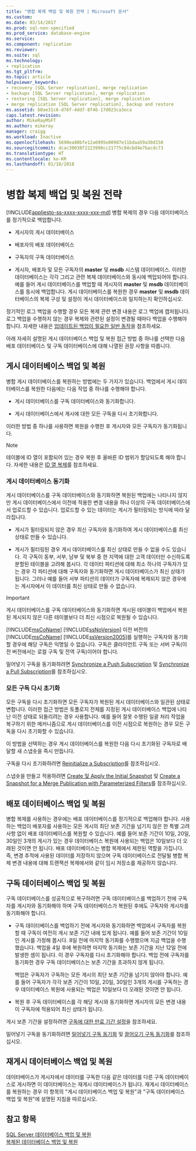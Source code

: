 ```yaml
---
title: "병합 복제 백업 및 복원 전략 | Microsoft 문서"
ms.custom: 
ms.date: 03/14/2017
ms.prod: sql-non-specified
ms.prod_service: database-engine
ms.service: 
ms.component: replication
ms.reviewer: 
ms.suite: sql
ms.technology:
- replication
ms.tgt_pltfrm: 
ms.topic: article
helpviewer_keywords:
- recovery [SQL Server replication], merge replication
- backups [SQL Server replication], merge replication
- restoring [SQL Server replication], merge replication
- merge replication [SQL Server replication], backup and restore
ms.assetid: b8ae31c6-d76f-4dd7-8f46-17d023ca3eca
caps.latest.revision: 
author: MikeRayMSFT
ms.author: mikeray
manager: craigg
ms.workload: Inactive
ms.openlocfilehash: 5690ea80bfe12a6995e80987e11bdaa59a30d150
ms.sourcegitcommit: dcac30038f2223990cc21775c84cbd4e7bacdc73
ms.translationtype: HT
ms.contentlocale: ko-KR
ms.lasthandoff: 01/18/2018
---
```

# <a name="strategies-for-backing-up-and-restoring-merge-replication"></a>병합 복제 백업 및 복원 전략
[!INCLUDE[appliesto-ss-xxxx-xxxx-xxx-md](../../../includes/appliesto-ss-xxxx-xxxx-xxx-md.md)] 병합 복제의 경우 다음 데이터베이스를 정기적으로 백업합니다.  
  
-   게시자의 게시 데이터베이스  
  
-   배포자의 배포 데이터베이스  
  
-   구독자의 구독 데이터베이스  
  
-   게시자, 배포자 및 모든 구독자의 **master** 및 **msdb** 시스템 데이터베이스. 이러한 데이터베이스는 각각 그리고 관련 복제 데이터베이스와 동시에 백업되어야 합니다. 예를 들어 게시 데이터베이스를 백업할 때 게시자의 **master** 및 **msdb** 데이터베이스를 동시에 백업합니다. 게시 데이터베이스를 복원한 경우 **master** 및 **msdb** 데이터베이스의 복제 구성 및 설정이 게시 데이터베이스와 일치하는지 확인하십시오.  
  
 정기적인 로그 백업을 수행할 경우 모든 복제 관련 변경 내용은 로그 백업에 캡처됩니다. 로그 백업을 수행하지 않는 경우 복제와 관련된 설정이 변경될 때마다 백업을 수행해야 합니다. 자세한 내용은 [업데이트된 백업이 필요한 일반 동작](../../../relational-databases/replication/administration/common-actions-requiring-an-updated-backup.md)을 참조하세요.  
  
 아래 자세히 설명된 게시 데이터베이스 백업 및 복원 접근 방법 중 하나를 선택한 다음 배포 데이터베이스 및 구독 데이터베이스에 대해 나열된 권장 사항을 따릅니다.  
  
## <a name="backing-up-and-restoring-the-publication-database"></a>게시 데이터베이스 백업 및 복원  
 병합 게시 데이터베이스를 복원하는 방법에는 두 가지가 있습니다. 백업에서 게시 데이터베이스를 복원한 다음에는 다음 작업 중 하나를 수행해야 합니다.  
  
-   게시 데이터베이스를 구독 데이터베이스와 동기화합니다.  
  
-   게시 데이터베이스에서 게시에 대한 모든 구독을 다시 초기화합니다.  
  
 이러한 방법 중 하나를 사용하면 복원을 수행한 후 게시자와 모든 구독자가 동기화됩니다.  
  
> [!NOTE]  
>  테이블에 ID 열이 포함되어 있는 경우 복원 후 올바른 ID 범위가 할당되도록 해야 합니다. 자세한 내용은 [ID 열 복제](../../../relational-databases/replication/publish/replicate-identity-columns.md)를 참조하세요.  
  
### <a name="synchronizing-the-publication-database"></a>게시 데이터베이스 동기화  
 게시 데이터베이스를 구독 데이터베이스와 동기화하면 복원된 백업에는 나타나지 않지만 게시 데이터베이스에서 이전에 적용한 변경 내용을 하나 이상의 구독 데이터베이스에서 업로드할 수 있습니다. 업로드할 수 있는 데이터는 게시가 필터링되는 방식에 따라 달라집니다.  
  
-   게시가 필터링되지 않은 경우 최신 구독자와 동기화하여 게시 데이터베이스를 최신 상태로 만들 수 있습니다.  
  
-   게시가 필터링된 경우 게시 데이터베이스를 최신 상태로 만들 수 없을 수도 있습니다. 각 구독이 동부, 서부, 남부 및 북부 중 한 지역에 대한 고객 데이터만 수신하도록 분할된 테이블을 고려해 봅시다. 각 데이터 파티션에 대해 최소 하나의 구독자가 있는 경우 각 파티션에 대해 구독자와 동기화하면 게시 데이터베이스가 최신 상태가 됩니다. 그러나 예를 들어 서부 파티션의 데이터가 구독자에 복제되지 않은 경우에는 게시자에서 이 데이터를 최신 상태로 만들 수 없습니다.  
  
> [!IMPORTANT]  
>  게시 데이터베이스를 구독 데이터베이스와 동기화하면 게시된 테이블이 백업에서 복원된 게시되지 않은 다른 테이블보다 더 최신 시점으로 복원될 수 있습니다.  
  
 [!INCLUDE[msCoName](../../../includes/msconame-md.md)] [!INCLUDE[ssNoVersion](../../../includes/ssnoversion-md.md)] 이전 버전의 [!INCLUDE[msCoName](../../../includes/msconame-md.md)] [!INCLUDE[ssVersion2005](../../../includes/ssversion2005-md.md)]를 실행하는 구독자와 동기화할 경우에 해당 구독은 익명일 수 없습니다. 구독은 클라이언트 구독 또는 서버 구독(이전 버전에서는 로컬 구독 및 전역 구독)이어야 합니다.  
  
 밀어넣기 구독을 동기화하려면 [Synchronize a Push Subscription](../../../relational-databases/replication/synchronize-a-push-subscription.md) 및 [Synchronize a Pull Subscription](../../../relational-databases/replication/synchronize-a-pull-subscription.md)를 참조하십시오.  
  
### <a name="reinitializing-all-subscriptions"></a>모든 구독 다시 초기화  
 모든 구독을 다시 초기화하면 모든 구독자가 복원된 게시 데이터베이스와 일관된 상태로 변합니다. 이러한 접근 방법은 토폴로지 전체를 지정된 게시 데이터베이스 백업에 나타난 이전 상태로 되돌리려는 경우 사용합니다. 예를 들어 잘못 수행된 일괄 처리 작업을 복구하기 위한 메커니즘으로 게시 데이터베이스를 이전 시점으로 복원하는 경우 모든 구독을 다시 초기화할 수 있습니다.  
  
 이 방법을 선택하는 경우 게시 데이터베이스를 복원한 다음 다시 초기화된 구독자로 배달할 새 스냅숏을 즉시 만듭니다.  
  
 구독을 다시 초기화하려면 [Reinitialize a Subscription](../../../relational-databases/replication/reinitialize-a-subscription.md)를 참조하십시오.  
  
 스냅숏을 만들고 적용하려면 [Create 및 Apply the Initial Snapshot](../../../relational-databases/replication/create-and-apply-the-initial-snapshot.md) 및 [Create a Snapshot for a Merge Publication with Parameterized Filters](../../../relational-databases/replication/create-a-snapshot-for-a-merge-publication-with-parameterized-filters.md)를 참조하십시오.  
  
## <a name="backing-up-and-restoring-the-distribution-database"></a>배포 데이터베이스 백업 및 복원  
 병합 복제를 사용하는 경우에는 배포 데이터베이스를 정기적으로 백업해야 합니다. 사용하는 백업이 배포자를 사용하는 모든 게시의 최단 보존 기간을 넘기지 않은 한 특별 고려 사항 없이 배포 데이터베이스를 복원할 수 있습니다. 예를 들어 보존 기간이 10일, 20일, 30일인 3개의 게시가 있는 경우 데이터베이스 복원에 사용되는 백업은 10일보다 더 오래된 것이면 안 됩니다. 배포 데이터베이스는 병합 복제에서 제한된 역할을 가집니다. 즉, 변경 추적에 사용된 데이터를 저장하지 않으며 구독 데이터베이스로 전달될 병합 복제 변경 내용에 대해 트랜잭션 복제에서와 같이 임시 저장소를 제공하지 않습니다.  
  
## <a name="backing-up-and-restoring-a-subscription-database"></a>구독 데이터베이스 백업 및 복원  
 구독 데이터베이스를 성공적으로 복구하려면 구독 데이터베이스를 백업하기 전에 구독자를 게시자와 동기화해야 하며 구독 데이터베이스가 복원된 후에도 구독자와 게시자를 동기화해야 합니다.  
  
-   구독 데이터베이스를 백업하기 전에 게시자와 동기화하면 백업에서 구독자를 복원할 때 구독이 여전히 게시 보존 기간 내에 있게 됩니다. 예를 들어 보존 기간이 10일인 게시를 가정해 봅시다. 8일 전에 마지막 동기화를 수행했으며 지금 백업을 수행했습니다. 백업을 4일 후에 복원하면 마지막 동기화는 보존 기간을 지난 12일 전에 발생한 셈이 됩니다. 이 경우 구독자를 다시 초기화해야 합니다. 백업 전에 구독자를 동기화한 경우 구독 데이터베이스는 보존 기간을 초과하지 않게 됩니다.  
  
     백업은 구독자가 구독하는 모든 게시의 최단 보존 기간을 넘기지 않아야 합니다. 예를 들어 구독자가 각각 보존 기간이 10일, 20일, 30일인 3개의 게시를 구독하는 경우 데이터베이스 복원에 사용되는 백업은 10일보다 더 오래된 것이면 안 됩니다.  
  
-   복원 후 구독 데이터베이스를 각 해당 게시와 동기화하면 게시자의 모든 변경 내용이 구독자에 적용되어 최신 상태가 됩니다.  
  
 게시 보존 기간을 설정하려면 [구독에 대한 만료 기간 설정](../../../relational-databases/replication/publish/set-the-expiration-period-for-subscriptions.md)을 참조하세요.  
  
 밀어넣기 구독을 동기화하려면 [밀어넣기 구독 동기화](../../../relational-databases/replication/synchronize-a-push-subscription.md) 및 [끌어오기 구독 동기화](../../../relational-databases/replication/synchronize-a-pull-subscription.md)를 참조하십시오.  
  
## <a name="backing-up-and-restoring-a-republishing-database"></a>재게시 데이터베이스 백업 및 복원  
 데이터베이스가 게시자에서 데이터를 구독한 다음 같은 데이터를 다른 구독 데이터베이스로 게시하면 이 데이터베이스는 재게시 데이터베이스가 됩니다. 재게시 데이터베이스를 복원하는 경우 이 항목의 "게시 데이터베이스 백업 및 복원"과 "구독 데이터베이스 백업 및 복원"에 설명된 지침을 따르십시오.  
  
## <a name="see-also"></a>참고 항목  
 [SQL Server 데이터베이스 백업 및 복원](../../../relational-databases/backup-restore/back-up-and-restore-of-sql-server-databases.md)   
 [복제된 데이터베이스 백업 및 복원](../../../relational-databases/replication/administration/back-up-and-restore-replicated-databases.md)  
  
  
